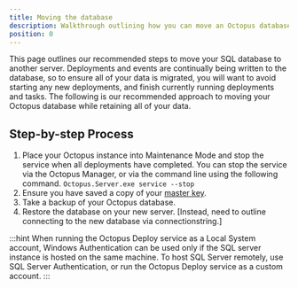```yaml
---
title: Moving the database
description: Walkthrough outlining how you can move an Octopus database from one server to another.
position: 0
---
```


This page outlines our recommended steps to move your SQL database to another server. Deployments and events are continually being written to the database, so to ensure all of your data is migrated, you will want to avoid starting any new deployments, and finish currently running deployments and tasks. The following is our recommended approach to moving your Octopus database while retaining all of your data.

## Step-by-step Process
1. Place your Octopus instance into Maintenance Mode and stop the service when all deployments have completed. You can stop the service via the Octopus Manager, or via the command line using the following command.
`Octopus.Server.exe service --stop`
2. Ensure you have saved a copy of your [master key](https://octopus.com/docs/reference/security-and-encryption#Securityandencryption-YourMasterKey).
3. Take a backup of your Octopus database.
4. Restore the database on your new server.
[Instead, need to outline connecting to the new database via connectionstring.]

:::hint
When running the Octopus Deploy service as a Local System account, Windows Authentication can be used only if the SQL server instance is hosted on the same machine. To host SQL Server remotely, use SQL Server Authentication, or run the Octopus Deploy service as a custom account.
:::

